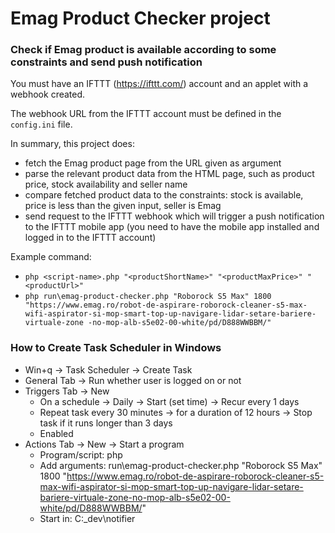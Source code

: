 # Emag Product Checker project
### Check if Emag product is available according to some constraints and send push notification
You must have an IFTTT (https://ifttt.com/) account and an applet with a webhook created.

The webhook URL from the IFTTT account must be defined in the `config.ini` file.

In summary, this project does:
* fetch the Emag product page from the URL given as argument 
* parse the relevant product data from the HTML page, such as product price, stock availability and seller name
* compare fetched product data to the constraints: stock is available, price is less than the given input, seller is Emag
* send request to the IFTTT webhook which will trigger a push notification to the IFTTT mobile app
(you need to have the mobile app installed and logged in to the IFTTT account) 

Example command:
* `php <script-name>.php "<productShortName>" "<productMaxPrice>" "<productUrl>"`
* `php run\emag-product-checker.php "Roborock S5 Max" 1800 "https://www.emag.ro/robot-de-aspirare-roborock-cleaner-s5-max-wifi-aspirator-si-mop-smart-top-up-navigare-lidar-setare-bariere-virtuale-zone
   -no-mop-alb-s5e02-00-white/pd/D888WWBBM/"
`

### How to Create Task Scheduler in Windows
* Win+q -> Task Scheduler -> Create Task
* General Tab -> Run whether user is logged on or not
* Triggers Tab -> New
  * On a schedule -> Daily -> Start (set time) -> Recur every 1 days
  * Repeat task every 30 minutes -> for a duration of 12 hours -> Stop task if it runs longer than 3 days
  * Enabled
* Actions Tab -> New -> Start a program
  * Program/script: php
  * Add arguments: run\emag-product-checker.php "Roborock S5 Max" 1800 "https://www.emag.ro/robot-de-aspirare-roborock-cleaner-s5-max-wifi-aspirator-si-mop-smart-top-up-navigare-lidar-setare-bariere-virtuale-zone-no-mop-alb-s5e02-00-white/pd/D888WWBBM/"
  * Start in: C:\_dev\notifier 
